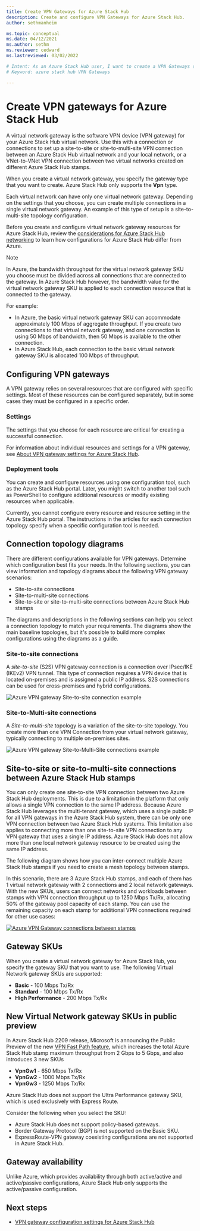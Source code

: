 ```yaml
---
title: Create VPN Gateways for Azure Stack Hub 
description: Create and configure VPN Gateways for Azure Stack Hub.
author: sethmanheim

ms.topic: conceptual
ms.date: 04/12/2021
ms.author: sethm
ms.reviewer: cedward
ms.lastreviewed: 03/02/2022

# Intent: As an Azure Stack Hub user, I want to create a VPN Gateways so I can send traffic between my Azure virtual network and my on-premises site.
# Keyword: azure stack hub VPN Gateways

---
```



# Create VPN gateways for Azure Stack Hub

A virtual network gateway is the software VPN device (VPN gateway) for your Azure Stack Hub virtual network. Use this with a connection or connections to set up a site-to-site or site-to-multi-site VPN connection between an Azure Stack Hub virtual network and your local network, or a VNet-to-VNet VPN connection between two virtual networks created on different Azure Stack Hub stamps.

When you create a virtual network gateway, you specify the gateway type that you want to create. Azure Stack Hub only supports the **Vpn** type.

Each virtual network can have only one virtual network gateway. Depending on the settings that you choose, you can create multiple connections in a single virtual network gateway. An example of this type of setup is a site-to-multi-site topology configuration.

Before you create and configure virtual network gateway resources for Azure Stack Hub, review the [considerations for Azure Stack Hub networking](azure-stack-network-differences.md) to learn how configurations for Azure Stack Hub differ from Azure.

> [!NOTE]
> In Azure, the bandwidth throughput for the virtual network gateway SKU you choose must be divided across all connections that are connected to the gateway. In Azure Stack Hub however, the bandwidth value for the virtual network gateway SKU is applied to each connection resource that is connected to the gateway.
>
> For example:
>
> * In Azure, the basic virtual network gateway SKU can accommodate approximately 100 Mbps of aggregate throughput. If you create two connections to that virtual network gateway, and one connection is using 50 Mbps of bandwidth, then 50 Mbps is available to the other connection.
> * In Azure Stack Hub, each connection to the basic virtual network gateway SKU is allocated 100 Mbps of throughput.

## Configuring VPN gateways

A VPN gateway relies on several resources that are configured with specific settings. Most of these resources can be configured separately, but in some cases they must be configured in a specific order.

### Settings

The settings that you choose for each resource are critical for creating a successful connection.

For information about individual resources and settings for a VPN gateway, see [About VPN gateway settings for Azure Stack Hub](azure-stack-vpn-gateway-settings.md).

### Deployment tools

You can create and configure resources using one configuration tool, such as the Azure Stack Hub portal. Later, you might switch to another tool such as PowerShell to configure additional resources or modify existing resources when applicable. 

Currently, you cannot configure every resource and resource setting in the Azure Stack Hub portal. The instructions in the articles for each connection topology specify when a specific configuration tool is needed.

## Connection topology diagrams

There are different configurations available for VPN gateways. Determine which configuration best fits your needs. In the following sections, you can view information and topology diagrams about the following VPN gateway scenarios:

* Site-to-site connections
* Site-to-multi-site connections
* Site-to-site or site-to-multi-site connections between Azure Stack Hub stamps

The diagrams and descriptions in the following sections can help you select a connection topology to match your requirements. The diagrams show the main baseline topologies, but it's possible to build more complex configurations using the diagrams as a guide.

### Site-to-site connections

A *site-to-site* (S2S) VPN gateway connection is a connection over IPsec/IKE (IKEv2) VPN tunnel. This type of connection requires a VPN device that is located on-premises and is assigned a public IP address. S2S connections can be used for cross-premises and hybrid configurations.

![Azure VPN gateway Site-to-site connection example](media/azure-stack-vpn-gateway-about-vpn-gateways/vpngateway-site-to-site-topology.png)

### Site-to-Multi-site connections

A *Site-to-multi-site* topology is a variation of the site-to-site topology. You create more than one VPN Connection from your virtual network gateway, typically connecting to multiple on-premises sites.

![Azure VPN gateway Site-to-Multi-Site connections example](media/azure-stack-vpn-gateway-about-vpn-gateways/vpngateway-site-to-multi-site-topology.png)

## Site-to-site or site-to-multi-site connections between Azure Stack Hub stamps

You can only create one site-to-site VPN connection between two Azure Stack Hub deployments. This is due to a limitation in the platform that only allows a single VPN connection to the same IP address. Because Azure Stack Hub leverages the multi-tenant gateway, which uses a single public IP for all VPN gateways in the Azure Stack Hub system, there can be only one VPN connection between two Azure Stack Hub systems. This limitation also applies to connecting more than one site-to-site VPN connection to any VPN gateway that uses a single IP address. Azure Stack Hub does not allow more than one local network gateway resource to be created using the same IP address.

The following diagram shows how you can inter-connect multiple Azure Stack Hub stamps if you need to create a mesh topology between stamps.

In this scenario, there are 3 Azure Stack Hub stamps, and each of them has 1 virtual network gateway with 2 connections and 2 local network gateways. With the new SKUs, users can connect networks and workloads between stamps with VPN connection throughput up to 1250 Mbps Tx/Rx, allocating 50% of the gateway pool capacity of each stamp. You can use the remaining capacity on each stamp for additional VPN connections required for other use cases:

[![Azure VPN Gateway connections between stamps](media/azure-stack-vpn-fast-path-user/vpn-connections-between-azure-stack-hub-stamps.png)](media/azure-stack-vpn-fast-path-user/vpn-connections-between-azure-stack-hub-stamps.png#lightbox)

## Gateway SKUs

When you create a virtual network gateway for Azure Stack Hub, you specify the gateway SKU that you want to use. The following Virtual Network gateway SKUs are supported:

* **Basic** - 100 Mbps Tx/Rx
* **Standard** - 100 Mbps Tx/Rx
* **High Performance** -  200 Mbps Tx/Rx
  
## New Virtual Network gateway SKUs in public preview

In Azure Stack Hub 2209 release, Microsoft is announcing the Public Preview of the new [VPN Fast Path feature](/azure-stack/user/azure-stack-vpn-gateway-about-vpn-gateways.md), which increases the total Azure Stack Hub stamp maximum throughput from 2 Gbps to 5 Gbps, and also introduces 3 new SKUs

* **VpnGw1** - 650 Mbps Tx/Rx
* **VpnGw2** - 1000 Mbps Tx/Rx
* **VpnGw3** - 1250 Mbps Tx/Rx

Azure Stack Hub does not support the Ultra Performance gateway SKU, which is used exclusively with Express Route.

Consider the following when you select the SKU:

* Azure Stack Hub does not support policy-based gateways.
* Border Gateway Protocol (BGP) is not supported on the Basic SKU.
* ExpressRoute-VPN gateway coexisting configurations are not supported in Azure Stack Hub.

## Gateway availability

Unlike Azure, which provides availability through both active/active and active/passive configurations, Azure Stack Hub only supports the active/passive configuration.

## Next steps

* [VPN gateway configuration settings for Azure Stack Hub](azure-stack-vpn-gateway-settings.md)
